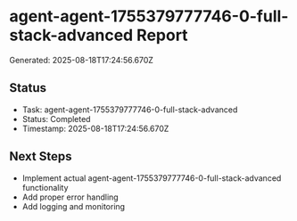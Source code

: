 # agent-agent-1755379777746-0-full-stack-advanced Report

Generated: 2025-08-18T17:24:56.670Z

## Status
- Task: agent-agent-1755379777746-0-full-stack-advanced
- Status: Completed
- Timestamp: 2025-08-18T17:24:56.670Z

## Next Steps
- Implement actual agent-agent-1755379777746-0-full-stack-advanced functionality
- Add proper error handling
- Add logging and monitoring

